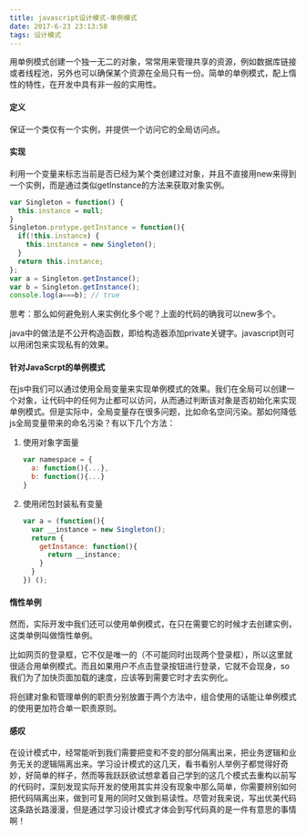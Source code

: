 ```yaml
---
title: javascript设计模式-单例模式
date: 2017-6-23 23:13:58
tags: 设计模式
---
```


用单例模式创建一个独一无二的对象，常常用来管理共享的资源，例如数据库链接或者线程池，另外也可以确保某个资源在全局只有一份。简单的单例模式，配上惰性的特性，在开发中具有非一般的实用性。

#### 定义

保证一个类仅有一个实例，并提供一个访问它的全局访问点。

#### 实现

利用一个变量来标志当前是否已经为某个类创建过对象，并且不直接用new来得到一个实例，而是通过类似getInstance的方法来获取对象实例。

```javascript
var Singleton = function() {
  this.instance = null;
}
Singleton.protype.getInstance = function(){
  if(!this.instance) {
    this.instance = new Singleton();
  }
  return this.instance;
};
var a = Singleton.getInstance();
var b = Singleton.getInstance();
console.log(a===b); // true
```

思考：那么如何避免别人来实例化多个呢？上面的代码的确我可以new多个。

java中的做法是不公开构造函数，即给构造器添加private关键字。javascript则可以用闭包来实现私有的效果。

#### 针对JavaScrpt的单例模式

在js中我们可以通过使用全局变量来实现单例模式的效果。我们在全局可以创建一个对象，让代码中的任何为止都可以访问，从而通过判断该对象是否初始化来实现单例模式。但是实际中，全局变量存在很多问题，比如命名空间污染。那如何降低js全局变量带来的命名污染？有以下几个方法：

1. 使用对象字面量

   ```javascript
   var namespace = {
     a: function(){...},
     b: function(){...}
   }
   ```

2. 使用闭包封装私有变量

   ```javascript
   var a = (function(){
     var __instance = new Singleton();
     return {
       getInstance: function(){
         return __instance;
       }
     }
   }) ();
   ```

#### 惰性单例

然而，实际开发中我们还可以使用单例模式，在只在需要它的时候才去创建实例，这类单例叫做惰性单例。

比如网页的登录框，它不仅是唯一的（不可能同时出现两个登录框），所以这里就很适合用单例模式。而且如果用户不点击登录按钮进行登录，它就不会现身，so我们为了加快页面加载的速度，应该等到需要它时才去实例化。

将创建对象和管理单例的职责分别放置于两个方法中，组合使用的话能让单例模式的使用更加符合单一职责原则。

#### 感叹

在设计模式中，经常能听到我们需要把变和不变的部分隔离出来，把业务逻辑和业务无关的逻辑隔离出来。学习设计模式的这几天，看书看别人举例子都觉得好奇妙，好简单的样子，然而等我跃跃欲试想拿着自己学到的这几个模式去重构以前写的代码时，深刻发现实际开发的使用其实并没有现象中那么简单，你需要辨别如何把代码隔离出来，做到可复用的同时又做到易读性。尽管对我来说，写出优美代码这条路长路漫漫，但是通过学习设计模式才体会到写代码真的是一件有意思的事情啊！